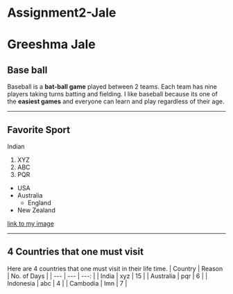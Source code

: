 # Assignment2-Jale
# Greeshma Jale
## Base ball
Baseball is a **bat-ball game** played between 2 teams. Each team has nine players taking turns batting and fielding. I like baseball because its one of the **easiest games** and everyone can learn and play regardless of their age.

---
## Favorite Sport
Indian 
1. XYZ
2. ABC
3. PQR


* USA
* Australia
    * England
* New Zealand

[link to my image](AboutMe.md)

---
## 4 Countries that one must visit 
Here are 4 countries that one must visit in their life time.
| Country | Reason | No. of Days |
| --- | --- | ---: |
| India | xyz | 15 |
| Australia | pqr | 6 |
| Indonesia | abc | 4 |
| Cambodia | lmn | 7 |
